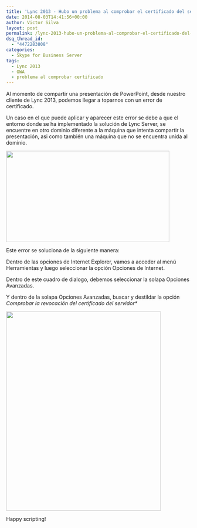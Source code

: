 ```yaml
---
title: 'Lync 2013 - Hubo un problema al comprobar el certificado del servidor'
date: 2014-08-03T14:41:56+00:00
author: Victor Silva
layout: post
permalink: /lync-2013-hubo-un-problema-al-comprobar-el-certificado-del-servidor/
dsq_thread_id:
  - "4472283808"
categories:
  - Skype for Business Server
tags:
  - Lync 2013
  - OWA
  - problema al comprobar certificado
---
```

Al momento de compartir una presentación de PowerPoint, desde nuestro cliente de Lync 2013, podemos llegar a toparnos con un error de certificado.

Un caso en el que puede aplicar y aparecer este error se debe a que el entorno donde se ha implementado la solución de Lync Server, se encuentre en otro dominio diferente a la máquina que intenta compartir la presentación, asi como también una máquina que no se encuentra unida al dominio.

<img class="alignnone" src="https://lh4.googleusercontent.com/-tBLQ_5OSvEM/VA87z_VVX8I/AAAAAAAAFp8/SsUFd-VMxJc/w445-h248-no/Lync_Error_Certificado_OWA.png" alt="" width="445" height="248" />

Este error se soluciona de la siguiente manera:

Dentro de las opciones de Internet Explorer, vamos a acceder al menú Herramientas y luego seleccionar la opción Opciones de Internet.

Dentro de este cuadro de dialogo, debemos seleccionar la solapa Opciones Avanzadas.

Y dentro de la solapa Opciones Avanzadas, buscar y destildar la opción _Comprobar la revocación del certificado del servidor*_

<img class="alignnone" src="https://lh4.googleusercontent.com/-2sRxLukOJTI/VA87z3bngjI/AAAAAAAAFqI/j41Iw_44rBg/w422-h542-no/Lync_IE_Revocation.png" alt="" width="422" height="542" />

Happy scripting!